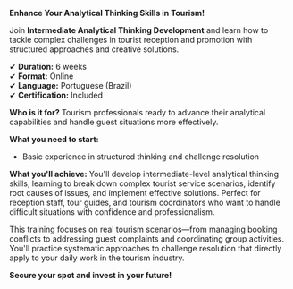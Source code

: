**Enhance Your Analytical Thinking Skills in Tourism!**

Join **Intermediate Analytical Thinking Development** and learn how to tackle complex challenges in tourist reception and promotion with structured approaches and creative solutions.

✔ **Duration:** 6 weeks  
✔ **Format:** Online  
✔ **Language:** Portuguese (Brazil)  
✔ **Certification:** Included

**Who is it for?** Tourism professionals ready to advance their analytical capabilities and handle guest situations more effectively.

**What you need to start:**
- Basic experience in structured thinking and challenge resolution

**What you'll achieve:**
You'll develop intermediate-level analytical thinking skills, learning to break down complex tourist service scenarios, identify root causes of issues, and implement effective solutions. Perfect for reception staff, tour guides, and tourism coordinators who want to handle difficult situations with confidence and professionalism.

This training focuses on real tourism scenarios—from managing booking conflicts to addressing guest complaints and coordinating group activities. You'll practice systematic approaches to challenge resolution that directly apply to your daily work in the tourism industry.

**Secure your spot and invest in your future!**
